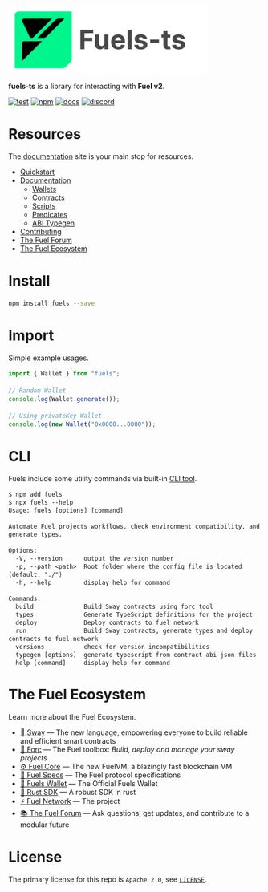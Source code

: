 <picture>
    <source media="(prefers-color-scheme: dark)" srcset="https://raw.githubusercontent.com/FuelLabs/fuels-ts/master/apps/docs/src/public/fuels-ts-logo-dark.png">
    <img alt="Fuels-ts SDK logo" width="400px" src="https://raw.githubusercontent.com/FuelLabs/fuels-ts/master/apps/docs/src/public/fuels-ts-logo-light.png">
</picture>

**fuels-ts** is a library for interacting with **Fuel v2**.

[![test](https://github.com/FuelLabs/fuels-ts/actions/workflows/test.yaml/badge.svg)](https://github.com/FuelLabs/fuels-ts/actions/workflows/test.yaml)
[![npm](https://img.shields.io/npm/v/fuels)](https://www.npmjs.com/package/fuels)
[![docs](https://img.shields.io/badge/docs-fuels.ts-brightgreen.svg?style=flat)](https://fuellabs.github.io/fuels-ts/)
[![discord](https://img.shields.io/badge/chat%20on-discord-orange?&logo=discord&logoColor=ffffff&color=7389D8&labelColor=6A7EC2)](https://discord.gg/xfpK4Pe)

# Resources

The [documentation](https://fuellabs.github.io/fuels-ts) site is your main stop for resources.

- [Quickstart](https://fuellabs.github.io/fuel-docs/master/quickstart/developer-quickstart.html)
- [Documentation](https://fuellabs.github.io/fuels-ts)
  - [Wallets](https://fuellabs.github.io/fuels-ts/guide/wallets/)
  - [Contracts](https://fuellabs.github.io/fuels-ts/guide/contracts/)
  - [Scripts](https://fuellabs.github.io/fuels-ts/guide/scripts/)
  - [Predicates](https://fuellabs.github.io/fuels-ts/guide/predicates/)
  - [ABI Typegen](https://fuellabs.github.io/fuels-ts/guide/abi-typegen/)
- [Contributing](https://github.com/FuelLabs/fuels-ts/blob/master/CONTRIBUTING.md)
- [The Fuel Forum](https://forum.fuel.network/)
- [The Fuel Ecosystem](#the-fuel-ecosystem)

# Install

```sh
npm install fuels --save
```

# Import

Simple example usages.

```ts
import { Wallet } from "fuels";

// Random Wallet
console.log(Wallet.generate());

// Using privateKey Wallet
console.log(new Wallet("0x0000...0000"));
```

# CLI

Fuels include some utility commands via built-in [CLI tool](https://github.com/FuelLabs/fuels-ts/blob/master/packages/fuels/WORKFLOW.md).

```console
$ npm add fuels
$ npx fuels --help
Usage: fuels [options] [command]

Automate Fuel projects workflows, check environment compatibility, and generate types.

Options:
  -V, --version      output the version number
  -p, --path <path>  Root folder where the config file is located (default: "./")
  -h, --help         display help for command

Commands:
  build              Build Sway contracts using forc tool
  types              Generate TypeScript definitions for the project
  deploy             Deploy contracts to fuel network
  run                Build Sway contracts, generate types and deploy contracts to fuel network
  versions           check for version incompatibilities
  typegen [options]  generate typescript from contract abi json files
  help [command]     display help for command
```

# The Fuel Ecosystem

Learn more about the Fuel Ecosystem.

- [🌴 Sway](https://fuellabs.github.io/sway/) — The new language, empowering everyone to build reliable and efficient smart contracts
- [🧰 Forc](https://fuellabs.github.io/sway/v0.30.1/forc/index.html) — The Fuel toolbox: _Build, deploy and manage your sway projects_
- [⚙️ Fuel Core](https://github.com/FuelLabs/fuel-core) — The new FuelVM, a blazingly fast blockchain VM
- [🔗 Fuel Specs](https://github.com/FuelLabs/fuel-specs) — The Fuel protocol specifications
- [💼 Fuels Wallet](https://github.com/FuelLabs/fuels-wallet) — The Official Fuels Wallet
- [🦀 Rust SDK](https://github.com/FuelLabs/fuels-rs) — A robust SDK in rust
- [⚡ Fuel Network](https://fuel.network/) — The project
- [📚 The Fuel Forum](https://forum.fuel.network/) — Ask questions, get updates, and contribute to a modular future

# License

The primary license for this repo is `Apache 2.0`, see [`LICENSE`](https://github.com/FuelLabs/fuels-ts/blob/master/LICENSE).
